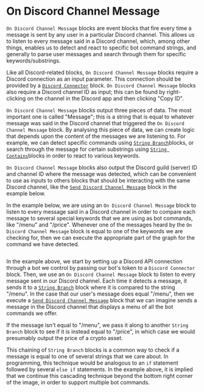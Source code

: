 # On Discord Channel Message

`On Discord Channel Message` blocks are event blocks that fire every time a message is sent by any user in a particular Discord channel. This allows us to listen to every message said in a Discord channel, which, among other things, enables us to detect and react to specific bot command strings, and generally to parse user messages and search through them for specific keywords/substrings.

Like all Discord-related blocks, `On Discord Channel Message` blocks require a Discord connection as an input parameter. This connection should be provided by a [`Discord Connector`](discord-connector.md) block. `On Discord Channel Message` blocks also require a Discord channel ID as input; this can be found by right-clicking on the channel in the Discord app and then clicking "Copy ID".

`On Discord Channel Message` blocks output three pieces of data. The most important one is called "Message"; this is a string that is equal to whatever message was said in the Discord channel that triggered the `On Discord Channel Message` block. By analysing this piece of data, we can create logic that depends upon the content of the messages we are listening to. For example, we can detect specific commands using [`String Branch`](../../blocks/base-condition/string-branch.md)blocks, or search through the message for certain substrings using [`String Contains`](../../blocks/string/string-contains.md)blocks in order to react to various keywords.

`On Discord Channel Message` blocks also output the Discord guild (server) ID and channel ID where the message was detected, which can be convenient to use as inputs to others blocks that should be interacting with the same Discord channel, like the [`Send Discord Channel Message`](send-discord-channel-message.md) block in the example below.

In the example below, we are using an `On Discord Channel Message` block to listen to every message said in a Discord channel in order to compare each message to several special keywords that we are using as bot commands, like "/menu" and "/price". Whenever one of the messages heard by the `On Discord Channel Message` block is equal to one of the keywords we are checking for, then we can execute the appropriate part of the graph for the command we have detected.

<figure><img src="https://i.imgur.com/WDJDKJF.png" alt=""><figcaption></figcaption></figure>

In the example above, we start by setting up a Discord API connection through a bot we control by passing our bot's token to a `Discord Connector` block. Then, we use an `On Discord Channel Message` block to listen to every message sent in our Discord channel. Each time it detects a message, it sends it to a [`String Branch`](../../blocks/base-condition/string-branch.md) block where it is compared to the string "/menu". In the case that our user's message does equal "/menu", then we execute a [`Send Discord Channel Message`](send-discord-channel-message.md) block that we can imagine sends a message in the Discord channel that displays a menu of all the bot commands we offer.

If the message isn't equal to "/menu", we pass it along to another `String Branch` block to see if it is instead equal to "/price", in which case we would presumably output the price of a crypto asset.

This chaining of `String Branch` blocks is a common way to check if a message is equal to one of several strings that we care about. In programming, this technique would be analogous to an `if` statement followed by several `else if` statements. In the example above, it is implied that we continue this cascading technique beyond the bottom right corner of the image, in order to support multiple bot commands.
